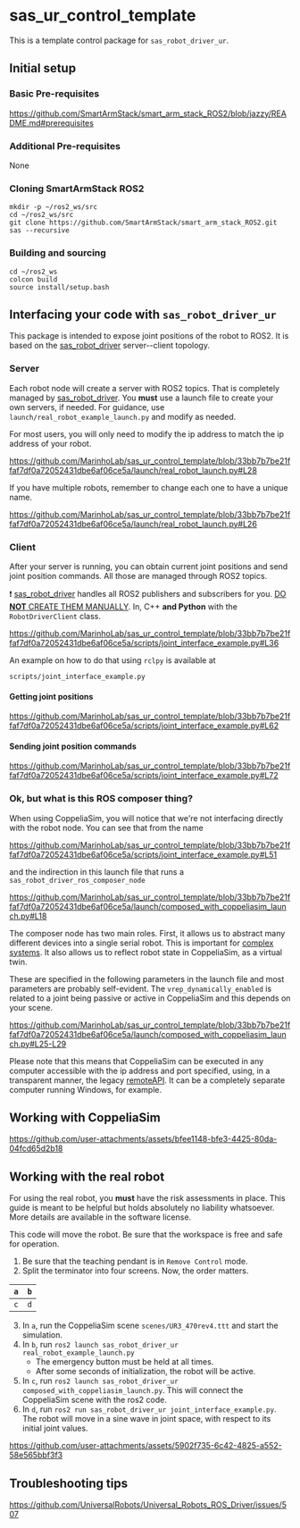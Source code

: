 # sas_ur_control_template

This is a template control package for `sas_robot_driver_ur`. 

## Initial setup

### Basic Pre-requisites

https://github.com/SmartArmStack/smart_arm_stack_ROS2/blob/jazzy/README.md#prerequisites

### Additional Pre-requisites

None

### Cloning SmartArmStack ROS2

```commandLine
mkdir -p ~/ros2_ws/src
cd ~/ros2_ws/src
git clone https://github.com/SmartArmStack/smart_arm_stack_ROS2.git sas --recursive
```

### Building and sourcing

```
cd ~/ros2_ws
colcon build
source install/setup.bash
```

## Interfacing your code with `sas_robot_driver_ur`

This package is intended to expose joint positions of the robot to ROS2. It is based on the [sas_robot_driver](https://github.com/SmartArmStack/sas_robot_driver/tree/jazzy) server--client topology. 

### Server

Each robot node will create a server with ROS2 topics. That is completely managed by [sas_robot_driver](https://github.com/SmartArmStack/sas_robot_driver/tree/jazzy). 
You **must** use a launch file to create your own servers, if needed. For guidance, use `launch/real_robot_example_launch.py` and modify as needed.

For most users, you will only need to modify the ip address to match the ip address of your robot.

https://github.com/MarinhoLab/sas_ur_control_template/blob/33bb7b7be21ffaf7df0a72052431dbe6af06ce5a/launch/real_robot_launch.py#L28

If you have multiple robots, remember to change each one to have a unique name.

https://github.com/MarinhoLab/sas_ur_control_template/blob/33bb7b7be21ffaf7df0a72052431dbe6af06ce5a/launch/real_robot_launch.py#L26

### Client

After your server is running, you can obtain current joint positions and send joint position commands.
All those are managed through ROS2 topics. 

:exclamation: [sas_robot_driver](https://github.com/SmartArmStack/sas_robot_driver/tree/jazzy) handles all ROS2 publishers and subscribers for you. <ins>DO **NOT** CREATE THEM MANUALLY</ins>. In, C++ **and Python** with the `RobotDriverClient` class.

https://github.com/MarinhoLab/sas_ur_control_template/blob/33bb7b7be21ffaf7df0a72052431dbe6af06ce5a/scripts/joint_interface_example.py#L36

An example on how to do that using `rclpy` is available at 

```
scripts/joint_interface_example.py
```

#### Getting joint positions

https://github.com/MarinhoLab/sas_ur_control_template/blob/33bb7b7be21ffaf7df0a72052431dbe6af06ce5a/scripts/joint_interface_example.py#L62

#### Sending joint position commands

https://github.com/MarinhoLab/sas_ur_control_template/blob/33bb7b7be21ffaf7df0a72052431dbe6af06ce5a/scripts/joint_interface_example.py#L72

### Ok, but what is this ROS composer thing?

When using CoppeliaSim, you will notice that we're not interfacing directly with the robot node. You can see that from the name

https://github.com/MarinhoLab/sas_ur_control_template/blob/33bb7b7be21ffaf7df0a72052431dbe6af06ce5a/scripts/joint_interface_example.py#L51

and the indirection in this launch file that runs a `sas_robot_driver_ros_composer_node`

https://github.com/MarinhoLab/sas_ur_control_template/blob/33bb7b7be21ffaf7df0a72052431dbe6af06ce5a/launch/composed_with_coppeliasim_launch.py#L18

The composer node has two main roles. First, it allows us to abstract many different devices into a single serial robot. This is important for [complex systems](https://github.com/AISciencePlatform). It also allows us to reflect robot state in CoppeliaSim, as a virtual twin.

These are specified in the following parameters in the launch file and most parameters are probably self-evident. The `vrep_dynamically_enabled` is related to a joint being passive or active in CoppeliaSim and this depends on your scene.

https://github.com/MarinhoLab/sas_ur_control_template/blob/33bb7b7be21ffaf7df0a72052431dbe6af06ce5a/launch/composed_with_coppeliasim_launch.py#L25-L29

Please note that this means that CoppeliaSim can be executed in any computer accessible with the ip address and port specified, using, in a transparent manner, the legacy [remoteAPI](https://manual.coppeliarobotics.com/en/legacyRemoteApiOverview.htm). It can be a completely separate computer running Windows, for example.

## Working with CoppeliaSim

https://github.com/user-attachments/assets/bfee1148-bfe3-4425-80da-04fcd65d2b18



## Working with the real robot

For using the real robot, you **must** have the risk assessments in place. This guide is meant to be helpful but holds absolutely no liability whatsoever. More details are available in the software license.

This code will move the robot. Be sure that the workspace is free and safe for operation.

1. Be sure that the teaching pendant is in `Remove Control` mode.  
2. Split the terminator into four screens. Now, the order matters.

| `a` | `b` |
|-----|-----|
| `c` | `d` |

3. In `a`, run the CoppeliaSim scene `scenes/UR3_470rev4.ttt` and start the simulation.
4. In `b`, run `ros2 launch sas_robot_driver_ur real_robot_example_launch.py`
   - The emergency button must be held at all times.
   - After some seconds of initialization, the robot will be active. 
6. In `c`, run `ros2 launch sas_robot_driver_ur composed_with_coppeliasim_launch.py`. This will connect the CoppeliaSim scene with the ros2 code.
7. In `d`, run `ros2 run sas_robot_driver_ur joint_interface_example.py`. The robot will move in a sine wave in joint space, with respect to its initial joint values.


https://github.com/user-attachments/assets/5902f735-6c42-4825-a552-58e565bbf3f3

## Troubleshooting tips

https://github.com/UniversalRobots/Universal_Robots_ROS_Driver/issues/507

